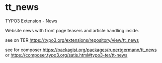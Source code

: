 # tt_news

TYPO3 Extension - News

Website news with front page teasers and article handling inside.

see on TER https://typo3.org/extensions/repository/view/tt_news

see for composer https://packagist.org/packages/rupertgermann/tt_news or https://composer.typo3.org/satis.html#typo3-ter/tt-news
